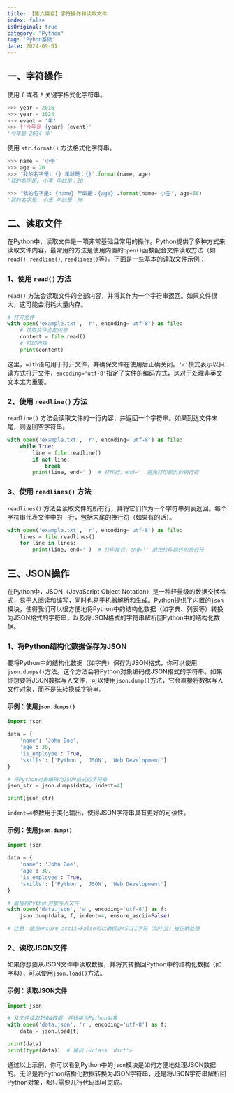 ```yaml
---
title: 【第六篇章】字符操作和读取文件
index: false
isOriginal: true
category: "Python"
tag: "Pyhon基础"
date: 2024-09-01
---
```


## 一、字符操作

使用 `f` 或者 `F` 关键字格式化字符串。

```python
>>> year = 2016
>>> year = 2024
>>> event = '年'
>>> f'今年是 {year} {event}'
'今年是 2024 年'
```

使用 `str.format()` 方法格式化字符串。

```python
>>> name = '小李'
>>> age = 20
>>> '我的名字是: {} 年龄是：{}'.format(name, age)
'我的名字是: 小李 年龄是：20'
```

```python
>>> '我的名字是: {name} 年龄是：{age}'.format(name='小王', age=56)
'我的名字是: 小王 年龄是：56'
```

## 二、读取文件

在Python中，读取文件是一项非常基础且常用的操作。Python提供了多种方式来读取文件内容，最常用的方法是使用内置的`open()`函数配合文件读取方法（如`read()`, `readline()`, `readlines()`等）。下面是一些基本的读取文件示例：

### 1、使用 `read()` 方法

`read()` 方法会读取文件的全部内容，并将其作为一个字符串返回。如果文件很大，这可能会消耗大量内存。

```python
# 打开文件
with open('example.txt', 'r', encoding='utf-8') as file:
    # 读取文件全部内容
    content = file.read()
    # 打印内容
    print(content)
```

这里，`with`语句用于打开文件，并确保文件在使用后正确关闭。`'r'`模式表示以只读方式打开文件，`encoding='utf-8'`指定了文件的编码方式，这对于处理非英文文本尤为重要。

### 2、使用 `readline()` 方法

`readline()` 方法会读取文件的一行内容，并返回一个字符串。如果到达文件末尾，则返回空字符串。

```python
with open('example.txt', 'r', encoding='utf-8') as file:
    while True:
        line = file.readline()
        if not line:
            break
        print(line, end='')  # 打印行，end='' 避免打印额外的换行符
```

### 3、使用 `readlines()` 方法

`readlines()` 方法会读取文件的所有行，并将它们作为一个字符串列表返回。每个字符串代表文件中的一行，包括末尾的换行符（如果有的话）。

```python
with open('example.txt', 'r', encoding='utf-8') as file:
    lines = file.readlines()
    for line in lines:
        print(line, end='')  # 打印每行，end='' 避免打印额外的换行符
```

## 三、JSON操作

在Python中，JSON（JavaScript Object Notation）是一种轻量级的数据交换格式，易于人阅读和编写，同时也易于机器解析和生成。Python提供了内置的`json`模块，使得我们可以很方便地将Python中的结构化数据（如字典、列表等）转换为JSON格式的字符串，以及将JSON格式的字符串解析回Python中的结构化数据。

### 1、将Python结构化数据保存为JSON

要将Python中的结构化数据（如字典）保存为JSON格式，你可以使用`json.dumps()`方法。这个方法会将Python对象编码成JSON格式的字符串。如果你想要将JSON数据写入文件，可以使用`json.dump()`方法，它会直接将数据写入文件对象，而不是先转换成字符串。

#### 示例：使用`json.dumps()`

```python
import json

data = {
    'name': 'John Doe',
    'age': 30,
    'is_employee': True,
    'skills': ['Python', 'JSON', 'Web Development']
}

# 将Python对象编码为JSON格式的字符串
json_str = json.dumps(data, indent=4)

print(json_str)
```

`indent=4`参数用于美化输出，使得JSON字符串具有更好的可读性。

#### 示例：使用`json.dump()`

```python
import json

data = {
    'name': 'John Doe',
    'age': 30,
    'is_employee': True,
    'skills': ['Python', 'JSON', 'Web Development']
}

# 直接将Python对象写入文件
with open('data.json', 'w', encoding='utf-8') as f:
    json.dump(data, f, indent=4, ensure_ascii=False)

# 注意：使用ensure_ascii=False可以确保非ASCII字符（如中文）被正确处理
```

### 2、读取JSON文件

如果你想要从JSON文件中读取数据，并将其转换回Python中的结构化数据（如字典），可以使用`json.load()`方法。

#### 示例：读取JSON文件

```python
import json

# 从文件读取JSON数据，并转换为Python对象
with open('data.json', 'r', encoding='utf-8') as f:
    data = json.load(f)

print(data)
print(type(data))  # 输出：<class 'dict'>
```

通过以上示例，你可以看到Python中的`json`模块是如何方便地处理JSON数据的。无论是将Python结构化数据转换为JSON字符串，还是将JSON字符串解析回Python对象，都只需要几行代码即可完成。